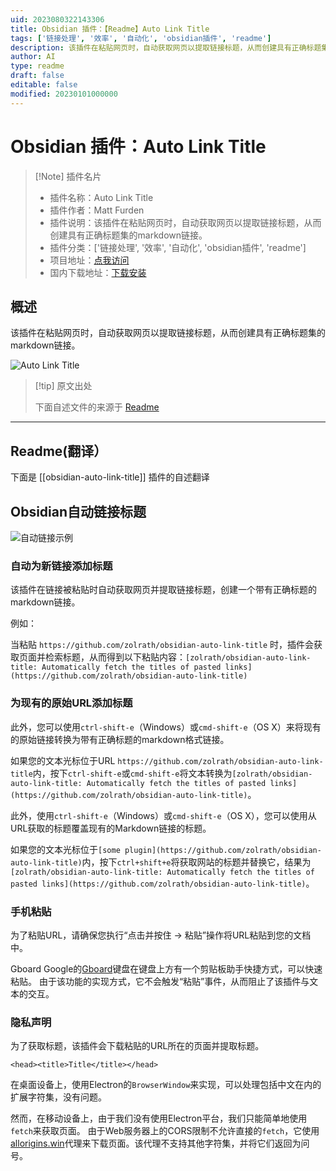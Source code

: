 ```yaml
---
uid: 2023080322143306
title: Obsidian 插件：【Readme】Auto Link Title
tags: ['链接处理', '效率', '自动化', 'obsidian插件', 'readme']
description: 该插件在粘贴网页时，自动获取网页以提取链接标题，从而创建具有正确标题集的markdown链接。
author: AI
type: readme
draft: false
editable: false
modified: 20230101000000
---
```


# Obsidian 插件：Auto Link Title

> [!Note] 插件名片
> - 插件名称：Auto Link Title
> - 插件作者：Matt Furden
> - 插件说明：该插件在粘贴网页时，自动获取网页以提取链接标题，从而创建具有正确标题集的markdown链接。
> - 插件分类：['链接处理', '效率', '自动化', 'obsidian插件', 'readme']
> - 项目地址：[点我访问](https://github.com/zolrath/obsidian-auto-link-title)
> - 国内下载地址：[下载安装](https://pkmer.cn/products/plugin/pluginMarket/?obsidian-auto-link-title)

## 概述

该插件在粘贴网页时，自动获取网页以提取链接标题，从而创建具有正确标题集的markdown链接。

![Auto Link Title](https://cdn.pkmer.cn/covers/obsidian-auto-link-title.GIF!pkmer)

> [!tip] 原文出处
> 
>下面自述文件的来源于 [Readme](https://ghproxy.net/https://raw.githubusercontent.com/zolrath/obsidian-auto-link-title/main/README.md)
> 

---

## Readme(翻译）

下面是 [[obsidian-auto-link-title]] 插件的自述翻译


## Obsidian自动链接标题
![自动链接示例](auto-link-title.gif)

### 自动为新链接添加标题
该插件在链接被粘贴时自动获取网页并提取链接标题，创建一个带有正确标题的markdown链接。

例如：

当粘贴 `https://github.com/zolrath/obsidian-auto-link-title` 时，插件会获取页面并检索标题，从而得到以下粘贴内容：`[zolrath/obsidian-auto-link-title: Automatically fetch the titles of pasted links](https://github.com/zolrath/obsidian-auto-link-title)`

### 为现有的原始URL添加标题
此外，您可以使用`ctrl-shift-e`（Windows）或`cmd-shift-e`（OS X）来将现有的原始链接转换为带有正确标题的markdown格式链接。

如果您的文本光标位于URL `https://github.com/zolrath/obsidian-auto-link-title`内，按下`ctrl-shift-e`或`cmd-shift-e`将文本转换为`[zolrath/obsidian-auto-link-title: Automatically fetch the titles of pasted links](https://github.com/zolrath/obsidian-auto-link-title)`。

此外，使用`ctrl-shift-e`（Windows）或`cmd-shift-e`（OS X），您可以使用从URL获取的标题覆盖现有的Markdown链接的标题。

如果您的文本光标位于`[some plugin](https://github.com/zolrath/obsidian-auto-link-title)`内，按下`ctrl+shift+e`将获取网站的标题并替换它，结果为`[zolrath/obsidian-auto-link-title: Automatically fetch the titles of pasted links](https://github.com/zolrath/obsidian-auto-link-title)`。

### 手机粘贴
为了粘贴URL，请确保您执行“点击并按住 -> 粘贴”操作将URL粘贴到您的文档中。

Gboard
Google的[Gboard](https://play.google.com/store/apps/details?id=com.google.android.inputmethod.latin&hl=en_US&gl=US)键盘在键盘上方有一个剪贴板助手快捷方式，可以快速粘贴。
由于该功能的实现方式，它不会触发“粘贴”事件，从而阻止了该插件与文本的交互。

### 隐私声明
为了获取标题，该插件会下载粘贴的URL所在的页面并提取标题。

`<head><title>Title</title></head>`

在桌面设备上，使用Electron的`BrowserWindow`来实现，可以处理包括中文在内的扩展字符集，没有问题。

然而，在移动设备上，由于我们没有使用Electron平台，我们只能简单地使用`fetch`来获取页面。
由于Web服务器上的CORS限制不允许直接的`fetch`，它使用[allorigins.win](https://allorigins.win)代理来下载页面。该代理不支持其他字符集，并将它们返回为问号。




